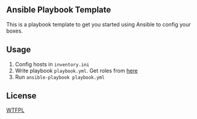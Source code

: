 Ansible Playbook Template 
---

This is a playbook template to get you started using Ansible to config your boxes. 

Usage
---

1. Config hosts in `inventory.ini`
2. Write playbook `playbook.yml`. Get roles from [here](https://galaxy.ansible.com/list#/roles) 
3. Run `ansible-playbook playbook.yml`

License
---

[WTFPL](http://www.wtfpl.net/)

